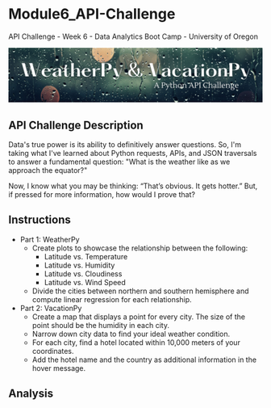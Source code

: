 # Module6_API-Challenge
API Challenge - Week 6 - Data Analytics Boot Camp - University of Oregon

![WeatherPy & VacationPy API Challenge](images/Weather-VacationBanner.jpg)

## API Challenge Description
Data's true power is its ability to definitively answer questions. So, I'm taking what I've learned about Python requests, APIs, and JSON traversals to answer a fundamental question: "What is the weather like as we approach the equator?"

Now, I know what you may be thinking: “That’s obvious. It gets hotter.” But, if pressed for more information, how would I prove that?

## Instructions
- Part 1:  WeatherPy
  - Create plots to showcase the relationship between the following:  
    - Latitude vs. Temperature
    - Latitude vs. Humidity
    - Latitude vs. Cloudiness
    - Latitude vs. Wind Speed
  - Divide the cities between northern and southern hemisphere and compute linear regression for each relationship.
- Part 2:  VacationPy
  - Create a map that displays a point for every city.  The size of the point should be the humidity in each city.
  - Narrow down city data to find your ideal weather condition. 
  - For each city, find a hotel located within 10,000 meters of your coordinates.
  - Add the hotel name and the country as additional information in the hover message.

## Analysis

